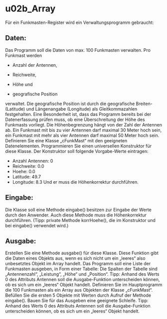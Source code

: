 # u02b_Array
Für ein Funkmasten-Register wird ein Verwaltungsprogramm gebraucht:

## Daten:

Das Programm soll die Daten von max. 100 Funkmasten verwalten. Pro Funkmast
werden
- Anzahl der Antennen,
  
- Reichweite,
  
- Höhe und
  
- geografische Position
  
verwaltet. Die geografische Position ist durch die geografische Breiten- (Latitude) und
Längenangabe (Longitude) als Gleitkommazahlen festgehalten.
Eine Besonderheit ist, dass das Programm bereits bei der Datenerfassung prüfen muss, ob
eine Überschreitung der Höhe des Funkmasts vorliegt. Die Höhenbegrenzung hängt von
der Zahl der Antennen ab. Ein Funkmast mit bis zu vier Antennen darf maximal 30 Meter
hoch sein, ein Funkmast mit mehr als vier Antennen darf maximal 50 Meter hoch sein.
Definieren Sie eine Klasse „cFunkMast“ mit den geeigneten Datenelementen.
Programmieren Sie einen universellen Konstruktor für diese Klasse. Der Konstruktor soll
folgende Vorgabe-Werte eintragen:
- Anzahl Antennen: 0
- Reichweite: 0.0
- Hoehe: 0.0
- Latitude: 49.7
- Longitude: 8.3
Und er muss die Höhenkorrektur durchführen.

## Eingabe:

Die Klasse soll eine Methode eingabe() besitzen zur Eingabe der Werte durch den
Anwender. Auch diese Methode muss die Höhenkorrektur durchführen. (Tipp: private
Methode korrHoehe(), die im Konstruktor und bei eingabe() verwendet wird.)

## Ausgabe:

Erstellen Sie eine Methode ausgabe() für diese Klasse. Diese Funktion gibt die Daten
eines Objekts aus, wenn es sich nicht um ein „leeres“ also unbesetztes Objekt im
Array handelt.
Das Programm soll eine Liste der Funkmasten ausgeben, in Form einer Tabelle: Die
Spalten der Tabelle sind „Antennenzahl“, „Leistung“, „Höhe“ und „Position“.
Tipp: Anhand des Werts 0 des Attributs Antennen soll die Ausgabe-Funktion
unterscheiden können, ob es sich um ein „leeres“ Objekt handelt.
Definieren Sie im Hauptprogramm die 100 Funkmasten als ein Array aus Objekten der
Klasse „cFunkMast“. Befüllen Sie die ersten 5 Objekte mit Werten durch Aufruf der
Methode eingabe().
Bauen Sie für das Ausgeben eine geeignete Schleife.
Tipp: Anhand des Werts 0 des Attributs Antennen soll die Ausgabe-Funktion
unterscheiden können, ob es sich um ein „leeres“ Objekt handelt. 
